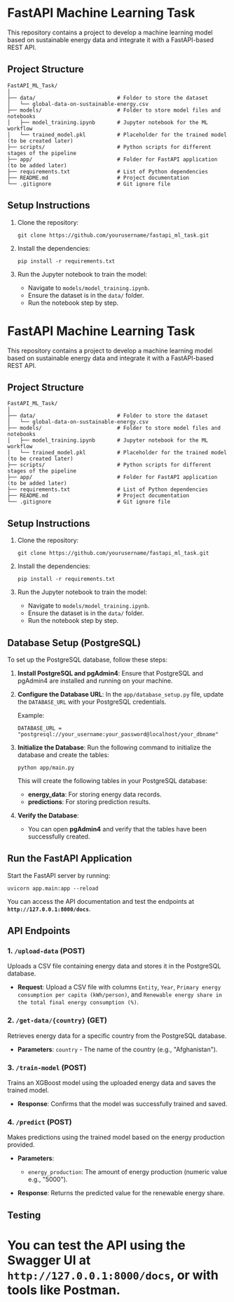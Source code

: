 # FastAPI Machine Learning Task

This repository contains a project to develop a machine learning model based on sustainable energy data and integrate it with a FastAPI-based REST API.

## Project Structure
```
FastAPI_ML_Task/
│
├── data/                          # Folder to store the dataset
│   └── global-data-on-sustainable-energy.csv
├── models/                        # Folder to store model files and notebooks
│   ├── model_training.ipynb       # Jupyter notebook for the ML workflow
│   └── trained_model.pkl          # Placeholder for the trained model (to be created later)
├── scripts/                       # Python scripts for different stages of the pipeline
├── app/                           # Folder for FastAPI application (to be added later)
├── requirements.txt               # List of Python dependencies
├── README.md                      # Project documentation
└── .gitignore                     # Git ignore file
```

## Setup Instructions

1. Clone the repository:
   ```
   git clone https://github.com/yourusername/fastapi_ml_task.git
   ```

2. Install the dependencies:
   ```
   pip install -r requirements.txt
   ```

3. Run the Jupyter notebook to train the model:
   - Navigate to `models/model_training.ipynb`.
   - Ensure the dataset is in the `data/` folder.
   - Run the notebook step by step.

# FastAPI Machine Learning Task

This repository contains a project to develop a machine learning model based on sustainable energy data and integrate it with a FastAPI-based REST API.

## Project Structure
```
FastAPI_ML_Task/
│
├── data/                          # Folder to store the dataset
│   └── global-data-on-sustainable-energy.csv
├── models/                        # Folder to store model files and notebooks
│   ├── model_training.ipynb       # Jupyter notebook for the ML workflow
│   └── trained_model.pkl          # Placeholder for the trained model (to be created later)
├── scripts/                       # Python scripts for different stages of the pipeline
├── app/                           # Folder for FastAPI application (to be added later)
├── requirements.txt               # List of Python dependencies
├── README.md                      # Project documentation
└── .gitignore                     # Git ignore file
```

## Setup Instructions

1. Clone the repository:
   ```
   git clone https://github.com/yourusername/fastapi_ml_task.git
   ```

2. Install the dependencies:
   ```
   pip install -r requirements.txt
   ```

3. Run the Jupyter notebook to train the model:
   - Navigate to `models/model_training.ipynb`.
   - Ensure the dataset is in the `data/` folder.
   - Run the notebook step by step.

## Database Setup (PostgreSQL)

To set up the PostgreSQL database, follow these steps:

1. **Install PostgreSQL and pgAdmin4**: 
   Ensure that PostgreSQL and pgAdmin4 are installed and running on your machine.

2. **Configure the Database URL**:
   In the `app/database_setup.py` file, update the `DATABASE_URL` with your PostgreSQL credentials.

   Example:
   ```
   DATABASE_URL = "postgresql://your_username:your_password@localhost/your_dbname"
    ```

3. **Initialize the Database**:
   Run the following command to initialize the database and create the tables:

   ```
   python app/main.py
   ```

   This will create the following tables in your PostgreSQL database:
   - **energy_data**: For storing energy data records.
   - **predictions**: For storing prediction results.

5. **Verify the Database**:
   - You can open **pgAdmin4** and verify that the tables have been successfully created.


## Run the FastAPI Application
Start the FastAPI server by running:

```
uvicorn app.main:app --reload
```

You can access the API documentation and test the endpoints at **`http://127.0.0.1:8000/docs`**.

## API Endpoints

### 1. `/upload-data` (POST)
Uploads a CSV file containing energy data and stores it in the PostgreSQL database.

- **Request**: Upload a CSV file with columns `Entity`, `Year`, `Primary energy consumption per capita (kWh/person)`, and `Renewable energy share in the total final energy consumption (%)`.

### 2. `/get-data/{country}` (GET)
Retrieves energy data for a specific country from the PostgreSQL database.

- **Parameters**: `country` - The name of the country (e.g., "Afghanistan").

### 3. `/train-model` (POST)
Trains an XGBoost model using the uploaded energy data and saves the trained model.

- **Response**: Confirms that the model was successfully trained and saved.

### 4. `/predict` (POST)
Makes predictions using the trained model based on the energy production provided.

- **Parameters**: 
  - `energy_production`: The amount of energy production (numeric value e.g., "5000").
  
- **Response**: Returns the predicted value for the renewable energy share.

## Testing

You can test the API using the Swagger UI at **`http://127.0.0.1:8000/docs`**, or with tools like **Postman**.
=======